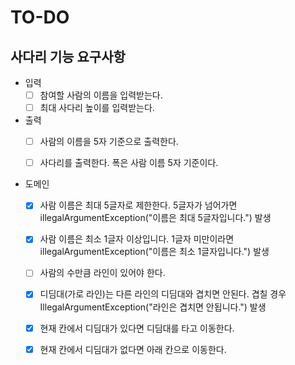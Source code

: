 # TO-DO

## 사다리 기능 요구사항

- 입력
    - [ ] 참여할 사람의 이름을 입력받는다. 
    - [ ] 최대 사다리 높이를 입력받는다.
    
- 출력
    - [ ] 사람의 이름을 5자 기준으로 출력한다.
    - [ ] 사다리를 출력한다. 폭은 사람 이름 5자 기준이다.
  
    
- 도메인
    - [x] 사람 이름은 최대 5글자로 제한한다. 5글자가 넘어가면 illegalArgumentException("이름은 최대 5글자입니다.") 발생
    - [x] 사람 이름은 최소 1글자 이상입니다. 1글자 미만이라면 illegalArgumentException("이름은 최소 1글자입니다.") 발생
    - [ ] 사람의 수만큼 라인이 있어야 한다.
    - [x] 디딤대(가로 라인)는 다른 라인의 디딤대와 겹치면 안된다. 겹칠 경우 IllegalArgumentException("라인은 겹치면 안됩니다.") 발생
    - [x] 현재 칸에서 디딤대가 있다면 디딤대를 타고 이동한다. 
    - [x] 현재 칸에서 디딤대가 없다면 아래 칸으로 이동한다.
    